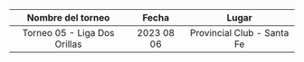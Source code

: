 |      Nombre del torneo       |   Fecha    |           Lugar            |
|:----------------------------:|:----------:|:--------------------------:|
| Torneo 05 - Liga Dos Orillas | 2023 08 06 | Provincial Club - Santa Fe |
